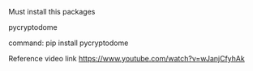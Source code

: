 Must install this packages 

pycryptodome

command:
pip install pycryptodome

Reference video link
https://www.youtube.com/watch?v=wJanjCfyhAk
